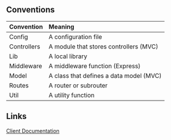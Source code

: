 ## Conventions

| Convention  | Meaning                                 |
| :---------- | :-------------------------------------- |
| Config      | A configuration file                    |
| Controllers | A module that stores controllers (MVC)  |
| Lib         | A local library                         |
| Middleware  | A middleware function (Express)         |
| Model       | A class that defines a data model (MVC) |
| Routes      | A router or subrouter                   |
| Util        | A utility function                      |

## Links

[Client Documentation](https://fictional-chainsaw-8092472b.pages.github.io/client/docs/TypeDoc/)
